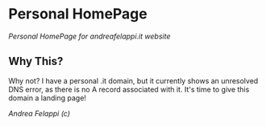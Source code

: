 # Personal HomePage

_Personal HomePage for andreafelappi.it website_

## Why This?

Why not? I have a personal .it domain, but it currently shows an unresolved DNS error, as there is no A record associated with it.
It's time to give this domain a landing page!

_Andrea Felappi (c)_

